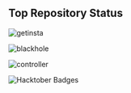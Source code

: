 ## Top Repository Status
![getinsta](https://github.com/ss0809/getinsta/actions/workflows/Builder_worker.yaml/badge.svg)

![blackhole](https://github.com/ss0809/blackhole/actions/workflows/Builder_worker.yaml/badge.svg)

![controller](https://github.com/ss0809/controller/actions/workflows/Builder_worker.yaml/badge.svg)

![Hacktober Badges](https://holopin.me/ss0809)
